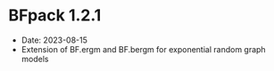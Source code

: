 # BFpack 1.2.1

* Date: 2023-08-15
* Extension of BF.ergm and BF.bergm for exponential random graph models

